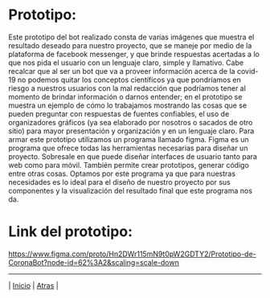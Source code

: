  #  Prototipo: 

Este prototipo del bot realizado consta de varias imágenes que muestra el resultado deseado para nuestro proyecto, que se maneje por medio de la plataforma de facebook messenger, y que brinde respuestas acertadas a lo que nos pida el usuario con un lenguaje claro, simple y llamativo. Cabe recalcar que al ser un bot que va a proveer información acerca de la covid-19 no podemos quitar los conceptos científicos ya que pondríamos en riesgo a nuestros usuarios con la mal redacción que podríamos tener al momento de brindar información o darnos entender; en el prototipo se muestra un ejemplo de cómo lo trabajamos mostrando las cosas que se pueden preguntar con respuestas de fuentes confiables, el uso de organizadores gráficos (ya sea elaborado por nosotros o sacados de otro sitio) para mayor presentación y organización y en un lenguaje claro.
Para armar este prototipo utilizamos un programa llamado figma. Figma es un programa que ofrece todas las herramientas necesarias para diseñar un proyecto. Sobresale en que puede diseñar interfaces de usuario tanto para web como para móvil. También permite crear prototipos, generar código entre otras cosas. Optamos por este programa ya que para nuestras necesidades es lo ideal para el diseño de nuestro proyecto por sus componentes y la visualización del resultado final que este programa nos da.

# Link del prototipo: 
https://www.figma.com/proto/Hn2DWr115mN9t0pW2GDTY2/Prototipo-de-CoronaBot?node-id=62%3A2&scaling=scale-down

***
| [Inicio](https://github.com/DarozZero/CoronaBot "Inicio") | [Atras](https://github.com/DarozZero/CoronaBot/blob/main/Documentacion/1.%20Bitacora.md "Atras") |
